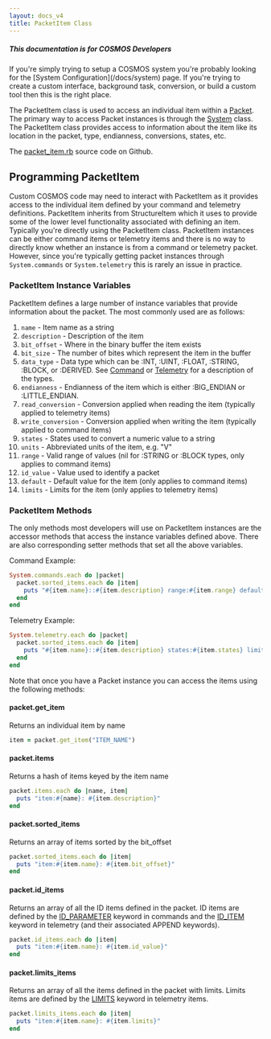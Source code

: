 ```yaml
---
layout: docs_v4
title: PacketItem Class
---
```


<div class="note">
  <h5>This documentation is for COSMOS Developers</h5>
  <p markdown="1">If you're simply trying to setup a COSMOS system you're probably looking for the [System Configuration](/docs/system) page. If you're trying to create a custom interface, background task, conversion, or build a custom tool then this is the right place.</p>
</div>

The PacketItem class is used to access an individual item within a [Packet](/docs/packet_class). The primary way to access Packet instances is through the [System](/docs/system_class) class. The PacketItem class provides access to information about the item like its location in the packet, type, endianness, conversions, states, etc.

The [packet_item.rb](https://github.com/BallAerospace/COSMOS/blob/master/lib/cosmos/packets/packet_item.rb) source code on Github.

## Programming PacketItem

Custom COSMOS code may need to interact with PacketItem as it provides access to the individual item defined by your command and telemetry definitions. PacketItem inherits from StructureItem which it uses to provide some of the lower level functionality associated with defining an item. Typically you're directly using the PacketItem class. PacketItem instances can be either command items or telemetry items and there is no way to directly know whether an instance is from a command or telemetry packet. However, since you're typically getting packet instances through `System.commands` or `System.telemetry` this is rarely an issue in practice.

### PacketItem Instance Variables

PacketItem defines a large number of instance variables that provide information about the packet. The most commonly used are as follows:

1. `name` - Item name as a string
1. `description` - Description of the item
1. `bit_offset` - Where in the binary buffer the item exists
1. `bit_size` - The number of bites which represent the item in the buffer
1. `data_type` - Data type which can be :INT, :UINT, :FLOAT, :STRING, :BLOCK, or :DERIVED. See [Command](/docs/command) or [Telemetry](/docs/telemetry) for a description of the types.
1. `endianness` - Endianness of the item which is either :BIG_ENDIAN or :LITTLE_ENDIAN.
1. `read_conversion` - Conversion applied when reading the item (typically applied to telemetry items)
1. `write_conversion` - Conversion applied when writing the item (typically applied to command items)
1. `states` - States used to convert a numeric value to a string
1. `units` - Abbreviated units of the item, e.g. "V"
1. `range` - Valid range of values (nil for :STRING or :BLOCK types, only applies to command items)
1. `id_value` - Value used to identify a packet
1. `default` - Default value for the item (only applies to command items)
1. `limits` - Limits for the item (only applies to telemetry items)

### PacketItem Methods

The only methods most developers will use on PacketItem instances are the accessor methods that access the instance variables defined above. There are also corresponding setter methods that set all the above variables.

Command Example:

```ruby
System.commands.each do |packet|
  packet.sorted_items.each do |item|
    puts "#{item.name}::#{item.description} range:#{item.range} default:#{item.default}"
  end
end
```

Telemetry Example:

```ruby
System.telemetry.each do |packet|
  packet.sorted_items.each do |item|
    puts "#{item.name}::#{item.description} states:#{item.states} limits:#{item.limits}"
  end
end
```

Note that once you have a Packet instance you can access the items using the following methods:

#### packet.get_item

Returns an individual item by name

```ruby
item = packet.get_item("ITEM_NAME")
```

#### packet.items

Returns a hash of items keyed by the item name

```ruby
packet.items.each do |name, item|
  puts "item:#{name}: #{item.description}"
end
```

#### packet.sorted_items

Returns an array of items sorted by the bit_offset

```ruby
packet.sorted_items.each do |item|
  puts "item:#{item.name}: #{item.bit_offset}"
end
```

#### packet.id_items

Returns an array of all the ID items defined in the packet. ID items are defined by the [ID_PARAMETER](/docs/command/#id_parameter) keyword in commands and the [ID_ITEM](/docs/telemetry/#id_item) keyword in telemetry (and their associated APPEND keywords).

```ruby
packet.id_items.each do |item|
  puts "item:#{item.name}: #{item.id_value}"
end
```

#### packet.limits_items

Returns an array of all the items defined in the packet with limits. Limits items are defined by the [LIMITS](/docs/telemetry/#limits) keyword in telemetry items.

```ruby
packet.limits_items.each do |item|
  puts "item:#{item.name}: #{item.limits}"
end
```
